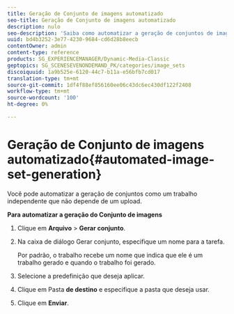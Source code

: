 ```yaml
---
title: Geração de Conjunto de imagens automatizado
seo-title: Geração de Conjunto de imagens automatizado
description: nulo
seo-description: 'Saiba como automatizar a geração de conjuntos de imagens. '
uuid: bd4b3252-3e77-4230-9684-cd6d28b8eecb
contentOwner: admin
content-type: reference
products: SG_EXPERIENCEMANAGER/Dynamic-Media-Classic
geptopics: SG_SCENESEVENONDEMAND_PK/categories/image_sets
discoiquuid: 1a9b525e-6120-44c7-b11a-e56bfb7cd017
translation-type: tm+mt
source-git-commit: 1df4f88ef856160ee06c43dc6ec430df122f2408
workflow-type: tm+mt
source-wordcount: '100'
ht-degree: 0%

---
```



# Geração de Conjunto de imagens automatizado{#automated-image-set-generation}

<!-- 

Comment Type: remark
Last Modified By: 
Last Modified Date: 

<p>New for 6.5</p>

 -->

Você pode automatizar a geração de conjuntos como um trabalho independente que não depende de um upload.

**Para automatizar a geração do Conjunto de imagens**

1. Clique em **Arquivo** > **Gerar conjunto**.
1. Na caixa de diálogo Gerar conjunto, especifique um nome para a tarefa.

   Por padrão, o trabalho recebe um nome que indica que ele é um trabalho gerado e quando o trabalho foi gerado.

1. Selecione a predefinição que deseja aplicar.
1. Clique em Pasta **de destino** e especifique a pasta que deseja usar.
1. Clique em **Enviar**.


